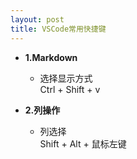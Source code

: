 ```yaml
---
layout: post
title: VSCode常用快捷键
---
```

* **1.Markdown**

    * 选择显示方式  
        Ctrl + Shift + v
 
* **2.列操作**
    * 列选择  
        Shift + Alt + 鼠标左键